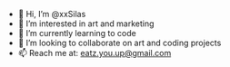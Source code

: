 - 👋 Hi, I’m @xxSilas
- 👀 I’m interested in art and marketing
- 🌱 I’m currently learning to code
- 💞️ I’m looking to collaborate on art and coding projects
- 📫 Reach me at: eatz.you.up@gmail.com

<!---
xxSilas/xxSilas is a ✨ special ✨ repository because its `README.md` (this file) appears on your GitHub profile.
You can click the Preview link to take a look at your changes.
--->
